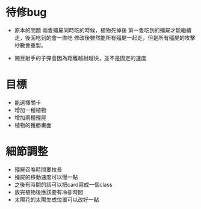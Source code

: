 # 待修bug

- 原本的問題 兩隻殭屍同時吃的時候，植物死掉後 第一隻吃到的殭屍才能繼續走，後面吃到的會一直吃 修改後雖然能所有殭屍一起走，但是所有殭屍的攻擊秒數會重製。

- 豌豆射手的子彈會因為距離越射越快，並不是固定的速度

# 目標
- 能選擇關卡
- 增加一種植物
- 增加兩種殭屍
- 植物的獲勝畫面

# 細節調整
- 殭屍召喚時間要拉長
- 殭屍的移動速度可以慢一點
- 之後有時間的話可以把card寫成一個class
- 放完植物後應該要有冷卻時間
- 太陽花的太陽生成位置可以改好一點
